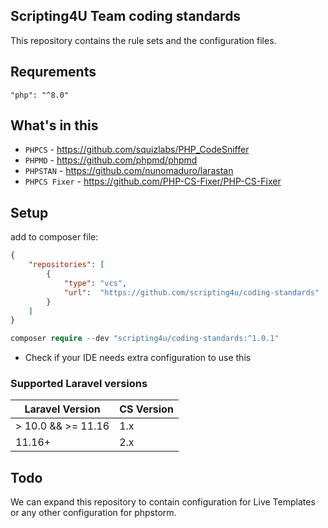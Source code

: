 ## Scripting4U Team coding standards
This repository contains the rule sets and the configuration files.

## Requrements

`"php": "^8.0"`

## What's in this

- `PHPCS` - https://github.com/squizlabs/PHP_CodeSniffer
- `PHPMD` - https://github.com/phpmd/phpmd
- `PHPSTAN` - https://github.com/nunomaduro/larastan
- `PHPCS Fixer` - https://github.com/PHP-CS-Fixer/PHP-CS-Fixer

## Setup

add to composer file:
```json
{
    "repositories": [
        {
            "type": "vcs",
            "url":  "https://github.com/scripting4u/coding-standards"
        }
    ]
}
```

```php
composer require --dev "scripting4u/coding-standards:^1.0.1"
```

- Check if your IDE needs extra configuration to use this

### Supported Laravel versions
| Laravel Version     | CS Version |
|---------------------|------------|
| \> 10.0 && >= 11.16 | 1.x        |
| 11.16+              | 2.x        |

## Todo
We can expand this repository to contain configuration for Live Templates or any other configuration for phpstorm.

